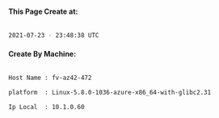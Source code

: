 
   
#### This Page Create at:

```bash

2021-07-23 - 23:48:38 UTC

```

#### Create By Machine:

```bash

Host Name : fv-az42-472

platform  : Linux-5.8.0-1036-azure-x86_64-with-glibc2.31

Ip Local  : 10.1.0.60

```

